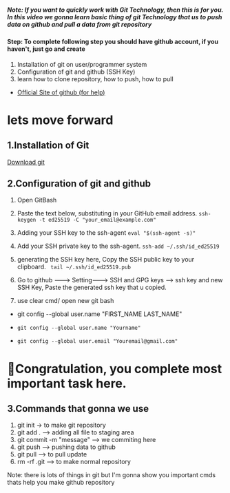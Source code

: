 ##### Note: If you want to quickly work with Git Technology, then this is for you. In this video we gonna learn basic thing of git Technology that us to push data on github and pull a data from git repository

#### Step: To complete following step you should have github account, if you haven't, just go  and create

1. Installation of git on user/programmer system
2. Configuration of git and github (SSH Key)
3. learn how to clone repository, how to push, how to pull

- [Official Site of github (for help)](https://docs.github.com/en/authentication/connecting-to-github-with-ssh/generating-a-new-ssh-key-and-adding-it-to-the-ssh-agent)

# lets move forward
## 1.Installation of Git
[Download git](ps://git-scm.com/downloads)


## 2.Configuration of git and github
1. Open GitBash

2. Paste the text below, substituting in your GitHub email address.
```ssh-keygen -t ed25519 -C "your_email@example.com"```

3. Adding your SSH key to the ssh-agent
```eval "$(ssh-agent -s)"```

4. Add your SSH private key to the ssh-agent.
```ssh-add ~/.ssh/id_ed25519```

5. generating the SSH key here, Copy the SSH public key to your clipboard.
``` tail ~/.ssh/id_ed25519.pub```

6. Go to github ---> Setting---> SSH and GPG keys --> ssh key 
and new SSH Key, Paste the generated ssh key that u copied.

7. use clear cmd/ open new git bash 
- git config --global user.name "FIRST_NAME LAST_NAME"

- ```git config --global user.name "Yourname"```
- ```git config --global user.email "Youremail@gmail.com"```

# 🎉Congratulation, you complete most important task here. 

## 3.Commands that gonna we use
1. git init -> to make git repository
2. git add . --> adding all file to staging area
3. git commit -m  "message" --> we commiting here 
4. git push --> pushing data to github
5. git pull --> to pull update
5. rm -rf .git --> to make normal repository

Note: there is lots of things in git but I'm gonna show you important cmds thats help you make github repository
